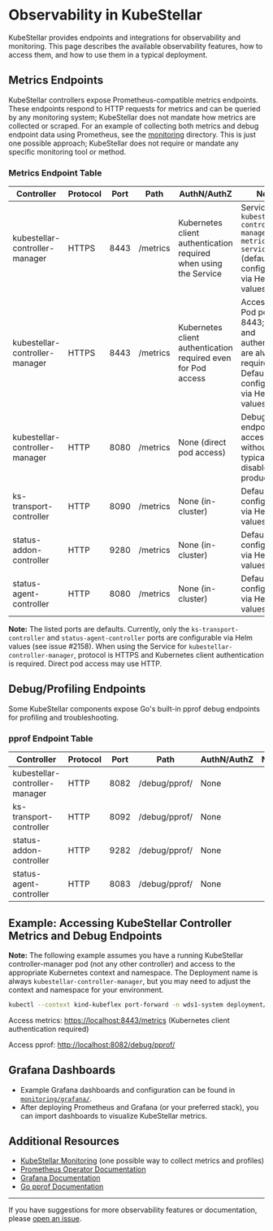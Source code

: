 # Observability in KubeStellar

KubeStellar provides endpoints and integrations for observability and monitoring. This page describes the available observability features, how to access them, and how to use them in a typical deployment.

## Metrics Endpoints


KubeStellar controllers expose Prometheus-compatible metrics endpoints. These endpoints respond to HTTP requests for metrics and can be queried by any monitoring system; KubeStellar does not mandate how metrics are collected or scraped. For an example of collecting both metrics and debug endpoint data using Prometheus, see the [monitoring](https://github.com/kubestellar/kubestellar/tree/main/monitoring/) directory. This is just one possible approach; KubeStellar does not require or mandate any specific monitoring tool or method.

### Metrics Endpoint Table

| Controller                    | Protocol | Port  | Path     | AuthN/AuthZ | Notes |
|-------------------------------|----------|-------|----------|-------------|-------|
| kubestellar-controller-manager | HTTPS    | 8443  | /metrics | Kubernetes client authentication required when using the Service | Service: `kubestellar-controller-manager-metrics-service` (default port, configurable via Helm values). |
| kubestellar-controller-manager | HTTPS    | 8443  | /metrics | Kubernetes client authentication required even for Pod access | Access via Pod port 8443; HTTPS and authentication are always required. Default port, configurable via Helm values. |
| kubestellar-controller-manager | HTTP     | 8080  | /metrics | None (direct pod access) | Debug endpoint access without auth; typically disabled in production. |
| ks-transport-controller       | HTTP     | 8090  | /metrics | None (in-cluster) | Default port, configurable via Helm values. |
| status-addon-controller       | HTTP     | 9280  | /metrics | None (in-cluster) | Default port, configurable via Helm values. |
| status-agent-controller       | HTTP     | 8080  | /metrics | None (in-cluster) | Default port, configurable via Helm values. |

**Note:** The listed ports are defaults. Currently, only the `ks-transport-controller` and `status-agent-controller` ports are configurable via Helm values (see issue #2158). When using the Service for `kubestellar-controller-manager`, protocol is HTTPS and Kubernetes client authentication is required. Direct pod access may use HTTP.

## Debug/Profiling Endpoints

Some KubeStellar components expose Go's built-in pprof debug endpoints for profiling and troubleshooting.

### pprof Endpoint Table

| Controller                      | Protocol | Port  | Path            | AuthN/AuthZ | Notes |
|----------------------------------|----------|-------|-----------------|-------------|-------|
| kubestellar-controller-manager   | HTTP     | 8082  | /debug/pprof/   | None        |  |
| ks-transport-controller         | HTTP     | 8092  | /debug/pprof/   | None        |  |
| status-addon-controller         | HTTP     | 9282  | /debug/pprof/   | None        |  |
| status-agent-controller         | HTTP     | 8083  | /debug/pprof/   | None        |  |

## Example: Accessing KubeStellar Controller Metrics and Debug Endpoints


**Note:** The following example assumes you have a running KubeStellar controller-manager pod (not any other controller) and access to the appropriate Kubernetes context and namespace. The Deployment name is always `kubestellar-controller-manager`, but you may need to adjust the context and namespace for your environment.


```sh
kubectl --context kind-kubeflex port-forward -n wds1-system deployment/kubestellar-controller-manager 8443:8443 8082:8082
```

Access metrics: [https://localhost:8443/metrics](https://localhost:8443/metrics) (Kubernetes client authentication required)

Access pprof: [http://localhost:8082/debug/pprof/](http://localhost:8082/debug/pprof/)

## Grafana Dashboards

- Example Grafana dashboards and configuration can be found in [`monitoring/grafana/`](https://github.com/kubestellar/kubestellar/tree/main/monitoring/grafana).
- After deploying Prometheus and Grafana (or your preferred stack), you can import dashboards to visualize KubeStellar metrics.


## Additional Resources

- [KubeStellar Monitoring](https://github.com/kubestellar/kubestellar/tree/main/monitoring/) (one possible way to collect metrics and profiles)
- [Prometheus Operator Documentation](https://prometheus-operator.dev/)
- [Grafana Documentation](https://grafana.com/docs/)
- [Go pprof Documentation](https://pkg.go.dev/net/http/pprof)

---

If you have suggestions for more observability features or documentation, please [open an issue](https://github.com/kubestellar/kubestellar/issues/new?labels=kind%2Fdocumentation&template=documentation_request.yaml).
